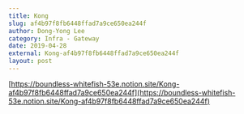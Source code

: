 ```yaml
---
title: Kong
slug: af4b97f8fb6448ffad7a9ce650ea244f
author: Dong-Yong Lee
category: Infra - Gateway
date: 2019-04-28
external: Kong-af4b97f8fb6448ffad7a9ce650ea244f
layout: post
---
```


[https://boundless-whitefish-53e.notion.site/Kong-af4b97f8fb6448ffad7a9ce650ea244f](https://boundless-whitefish-53e.notion.site/Kong-af4b97f8fb6448ffad7a9ce650ea244f)